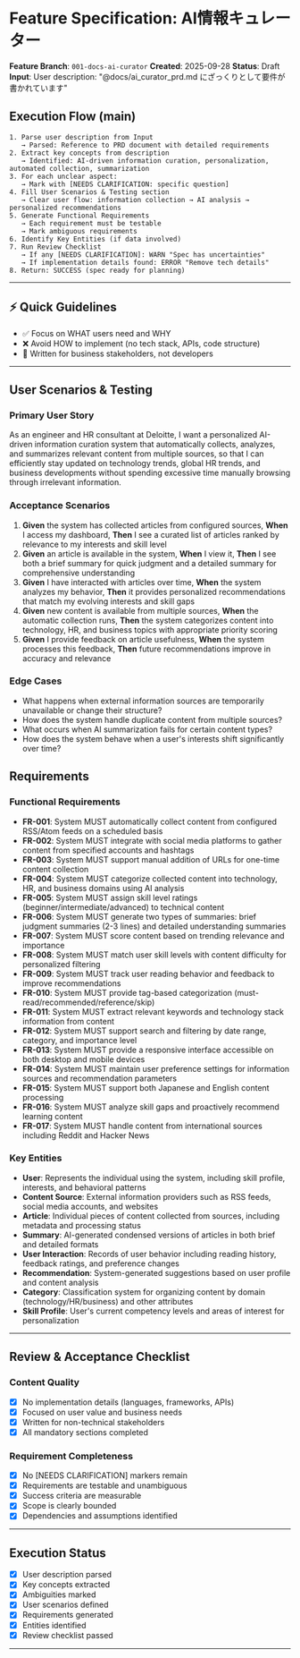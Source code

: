 # Feature Specification: AI情報キュレーター

**Feature Branch**: `001-docs-ai-curator`
**Created**: 2025-09-28
**Status**: Draft
**Input**: User description: "@docs/ai_curator_prd.md にざっくりとして要件が書かれています"

## Execution Flow (main)
```
1. Parse user description from Input
   → Parsed: Reference to PRD document with detailed requirements
2. Extract key concepts from description
   → Identified: AI-driven information curation, personalization, automated collection, summarization
3. For each unclear aspect:
   → Mark with [NEEDS CLARIFICATION: specific question]
4. Fill User Scenarios & Testing section
   → Clear user flow: information collection → AI analysis → personalized recommendations
5. Generate Functional Requirements
   → Each requirement must be testable
   → Mark ambiguous requirements
6. Identify Key Entities (if data involved)
7. Run Review Checklist
   → If any [NEEDS CLARIFICATION]: WARN "Spec has uncertainties"
   → If implementation details found: ERROR "Remove tech details"
8. Return: SUCCESS (spec ready for planning)
```

---

## ⚡ Quick Guidelines
- ✅ Focus on WHAT users need and WHY
- ❌ Avoid HOW to implement (no tech stack, APIs, code structure)
- 👥 Written for business stakeholders, not developers

---

## User Scenarios & Testing

### Primary User Story
As an engineer and HR consultant at Deloitte, I want a personalized AI-driven information curation system that automatically collects, analyzes, and summarizes relevant content from multiple sources, so that I can efficiently stay updated on technology trends, global HR trends, and business developments without spending excessive time manually browsing through irrelevant information.

### Acceptance Scenarios
1. **Given** the system has collected articles from configured sources, **When** I access my dashboard, **Then** I see a curated list of articles ranked by relevance to my interests and skill level
2. **Given** an article is available in the system, **When** I view it, **Then** I see both a brief summary for quick judgment and a detailed summary for comprehensive understanding
3. **Given** I have interacted with articles over time, **When** the system analyzes my behavior, **Then** it provides personalized recommendations that match my evolving interests and skill gaps
4. **Given** new content is available from multiple sources, **When** the automatic collection runs, **Then** the system categorizes content into technology, HR, and business topics with appropriate priority scoring
5. **Given** I provide feedback on article usefulness, **When** the system processes this feedback, **Then** future recommendations improve in accuracy and relevance

### Edge Cases
- What happens when external information sources are temporarily unavailable or change their structure?
- How does the system handle duplicate content from multiple sources?
- What occurs when AI summarization fails for certain content types?
- How does the system behave when a user's interests shift significantly over time?

## Requirements

### Functional Requirements
- **FR-001**: System MUST automatically collect content from configured RSS/Atom feeds on a scheduled basis
- **FR-002**: System MUST integrate with social media platforms to gather content from specified accounts and hashtags
- **FR-003**: System MUST support manual addition of URLs for one-time content collection
- **FR-004**: System MUST categorize collected content into technology, HR, and business domains using AI analysis
- **FR-005**: System MUST assign skill level ratings (beginner/intermediate/advanced) to technical content
- **FR-006**: System MUST generate two types of summaries: brief judgment summaries (2-3 lines) and detailed understanding summaries
- **FR-007**: System MUST score content based on trending relevance and importance
- **FR-008**: System MUST match user skill levels with content difficulty for personalized filtering
- **FR-009**: System MUST track user reading behavior and feedback to improve recommendations
- **FR-010**: System MUST provide tag-based categorization (must-read/recommended/reference/skip)
- **FR-011**: System MUST extract relevant keywords and technology stack information from content
- **FR-012**: System MUST support search and filtering by date range, category, and importance level
- **FR-013**: System MUST provide a responsive interface accessible on both desktop and mobile devices
- **FR-014**: System MUST maintain user preference settings for information sources and recommendation parameters
- **FR-015**: System MUST support both Japanese and English content processing
- **FR-016**: System MUST analyze skill gaps and proactively recommend learning content
- **FR-017**: System MUST handle content from international sources including Reddit and Hacker News

### Key Entities
- **User**: Represents the individual using the system, including skill profile, interests, and behavioral patterns
- **Content Source**: External information providers such as RSS feeds, social media accounts, and websites
- **Article**: Individual pieces of content collected from sources, including metadata and processing status
- **Summary**: AI-generated condensed versions of articles in both brief and detailed formats
- **User Interaction**: Records of user behavior including reading history, feedback ratings, and preference changes
- **Recommendation**: System-generated suggestions based on user profile and content analysis
- **Category**: Classification system for organizing content by domain (technology/HR/business) and other attributes
- **Skill Profile**: User's current competency levels and areas of interest for personalization

---

## Review & Acceptance Checklist

### Content Quality
- [x] No implementation details (languages, frameworks, APIs)
- [x] Focused on user value and business needs
- [x] Written for non-technical stakeholders
- [x] All mandatory sections completed

### Requirement Completeness
- [x] No [NEEDS CLARIFICATION] markers remain
- [x] Requirements are testable and unambiguous
- [x] Success criteria are measurable
- [x] Scope is clearly bounded
- [x] Dependencies and assumptions identified

---

## Execution Status

- [x] User description parsed
- [x] Key concepts extracted
- [x] Ambiguities marked
- [x] User scenarios defined
- [x] Requirements generated
- [x] Entities identified
- [x] Review checklist passed

---